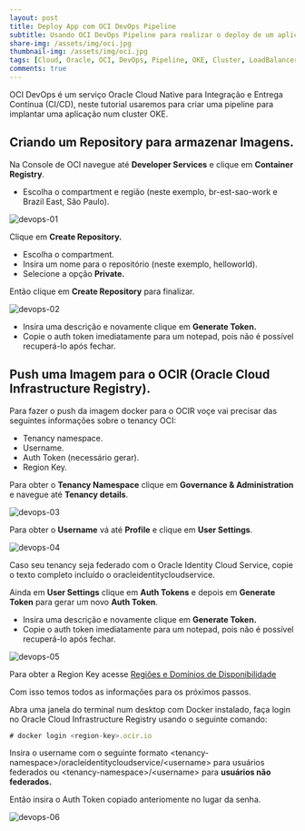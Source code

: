 ```yaml
---
layout: post
title: Deploy App com OCI DevOps Pipeline
subtitle: Usando OCI DevOps Pipeline para realizar o deploy de um aplicativo em um cluster OKE.
share-img: /assets/img/oci.jpg
thumbnail-img: /assets/img/oci.jpg
tags: [Cloud, Oracle, OCI, DevOps, Pipeline, OKE, Cluster, LoadBalancer]
comments: true
---
```


OCI DevOps é um serviço Oracle Cloud Native para Integração e Entrega Contínua (CI/CD), neste tutorial usaremos para criar uma pipeline para implantar uma aplicação num cluster OKE. 

## Criando um Repository para armazenar Imagens.

Na Console de OCI navegue até **Developer Services** e clique em **Container Registry**. 

- Escolha o compartment e região (neste exemplo, br-est-sao-work e Brazil East, São Paulo).

![devops-01](https://objectstorage.sa-saopaulo-1.oraclecloud.com/p/VBDyGiRs1ur5DMLj9Ic5oSsJusz8ViCPmDc1WaAa0ynwBnSzzAEkwOG3Hh-KiJrA/n/gr8gkzaf8nit/b/bucket-euoraf4-site/o/POST-DEVOPS-PIPELINE/devops-01.png)

Clique em **Create Repository.**

- Escolha o compartment.
- Insira um nome para o repositório (neste exemplo, helloworld).
- Selecione a opção **Private.**

Então clique em **Create Repository** para finalizar.

![devops-02](https://objectstorage.sa-saopaulo-1.oraclecloud.com/p/VBDyGiRs1ur5DMLj9Ic5oSsJusz8ViCPmDc1WaAa0ynwBnSzzAEkwOG3Hh-KiJrA/n/gr8gkzaf8nit/b/bucket-euoraf4-site/o/POST-DEVOPS-PIPELINE/devops-02.png)

- Insira uma descrição e novamente clique em **Generate Token.**
- Copie o auth token imediatamente para um notepad, pois não é possível recuperá-lo após fechar.

## Push uma Imagem para o OCIR (Oracle Cloud Infrastructure Registry).

Para fazer o push da imagem docker para o OCIR voçe vai precisar das seguintes informações sobre o tenancy OCI:

- Tenancy namespace.
- Username.
- Auth Token (necessário gerar).
- Region Key.

Para obter o **Tenancy Namespace** clique em **Governance & Administration** e navegue até **Tenancy details**.

![devops-03](https://objectstorage.sa-saopaulo-1.oraclecloud.com/p/VBDyGiRs1ur5DMLj9Ic5oSsJusz8ViCPmDc1WaAa0ynwBnSzzAEkwOG3Hh-KiJrA/n/gr8gkzaf8nit/b/bucket-euoraf4-site/o/POST-DEVOPS-PIPELINE/devops-03.png)

Para obter o **Username** vá até **Profile** e clique em **User Settings**.

![devops-04](https://objectstorage.sa-saopaulo-1.oraclecloud.com/p/VBDyGiRs1ur5DMLj9Ic5oSsJusz8ViCPmDc1WaAa0ynwBnSzzAEkwOG3Hh-KiJrA/n/gr8gkzaf8nit/b/bucket-euoraf4-site/o/POST-DEVOPS-PIPELINE/devops-04.png)

Caso seu tenancy seja federado com o Oracle Identity Cloud Service, copie o texto completo incluído o oracleidentitycloudservice.

Ainda em **User Settings** clique em **Auth Tokens** e depois em  **Generate Token** para gerar um novo **Auth Token**.

- Insira uma descrição e novamente clique em **Generate Token.**
- Copie o auth token imediatamente para um notepad, pois não é possível recuperá-lo após fechar.

![devops-05](https://objectstorage.sa-saopaulo-1.oraclecloud.com/p/VBDyGiRs1ur5DMLj9Ic5oSsJusz8ViCPmDc1WaAa0ynwBnSzzAEkwOG3Hh-KiJrA/n/gr8gkzaf8nit/b/bucket-euoraf4-site/o/POST-DEVOPS-PIPELINE/devops-05.png)

Para obter a Region Key acesse [Regiões e Domínios de Disponibilidade](https://docs.oracle.com/pt-br/iaas/Content/General/Concepts/regions.htm)

Com isso temos todos as informações para os próximos passos.

Abra uma janela do terminal num desktop com Docker instalado, faça login no Oracle Cloud Infrastructure Registry usando o seguinte comando:

```javascript
# docker login <region-key>.ocir.io
```

Insira o username com o seguinte formato \<tenancy-namespace\>/oracleidentitycloudservice/\<username\> para usuários federados ou \<tenancy-namespace\>/\<username\> para **usuários não federados.**
  
Então insira o Auth Token copiado anteriomente no lugar da senha.
  
![devops-06](https://objectstorage.sa-saopaulo-1.oraclecloud.com/p/VBDyGiRs1ur5DMLj9Ic5oSsJusz8ViCPmDc1WaAa0ynwBnSzzAEkwOG3Hh-KiJrA/n/gr8gkzaf8nit/b/bucket-euoraf4-site/o/POST-DEVOPS-PIPELINE/devops-06.png)

